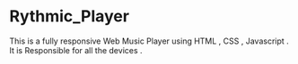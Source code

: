 # Rythmic_Player

This is a fully responsive Web Music Player using HTML , CSS , Javascript . 
It is Responsible for all the devices .
